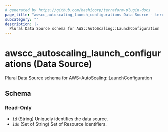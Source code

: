 ```yaml
---
# generated by https://github.com/hashicorp/terraform-plugin-docs
page_title: "awscc_autoscaling_launch_configurations Data Source - terraform-provider-awscc"
subcategory: ""
description: |-
  Plural Data Source schema for AWS::AutoScaling::LaunchConfiguration
---
```


# awscc_autoscaling_launch_configurations (Data Source)

Plural Data Source schema for AWS::AutoScaling::LaunchConfiguration



<!-- schema generated by tfplugindocs -->
## Schema

### Read-Only

- `id` (String) Uniquely identifies the data source.
- `ids` (Set of String) Set of Resource Identifiers.
